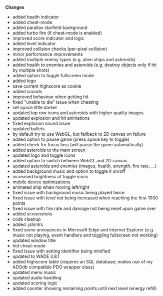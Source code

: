 **Changes**
- added health indicator
- added cheat-mode
- added parallax starfield background
- added turbo fire (if cheat-mode is enabled)
- improved score indicator and logic
- added level indicator
- improved collision checks (per-pixel collision)
- minor performance improvements
- added multiple enemy types (e.g. alien ships and asteroids)
- added health to enemies and asteroids (e.g. destroy objects only if hit by multiple shots)
- added option to toggle fullscreen mode
- added logo
- save current highscore as cookie
- added sounds
- improved behaviour when getting hit
- fixed "unable to die" issue when cheating
- set space little darker
- updated top row icons and asteroids with higher quality images
- updated explosion and hit animations
- fixed explosion sound issue
- updated bullets
- by default try to use WebGL, but fallback to 2D canvas on failure
- added option to pause game (press space key to toggle)
- added check for focus loss (will pause the game automatically)
- added asteroids to the main screen
- updated logo and toggle icons
- added option to switch between WebGL and 2D canvas
- updated asteroids and enemies (images, health, strength, fire rate, ...)
- added background music and option to toggle it on/off
- increased brightness of toggle icons
- mobile device optimizations
- animated ship when moving left/right
- fixed issue with background music being played twice
- fixed issue with level not being increased when reaching the first 1000 points
- fixed issue with fire rate and damage not being reset upon game over
- added screenshots
- code cleanup
- added .jshintrc
- fixed some annoyances in Microsoft Edge and Internet Explorer (e.g. music not playing, event handlers and toggling fullscreen not working)
- updated window title
- hid cheat-mode
- fixed issue with setting identifier being minified
- updated to WADE 3.8.1
- added highscore table (requires an SQL database; makes use of my ADOdb compatible PDO wrapper class)
- updated menu music
- updated audio handling
- updated scoring logic
- added counter showing remaining points until next level (energy refill)